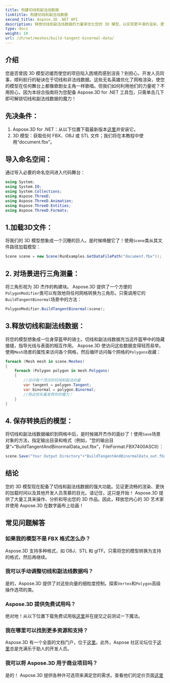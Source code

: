 ```yaml
---
title: 构建切线和副法线数据
linktitle: 构建切线和副法线数据
second_title: Aspose.3D .NET API
description: 释放切线和副法线数据的力量来优化您的 3D 模型，以实现更平滑的渲染、更快的加载时间和性能提升。
type: docs
weight: 10
url: /zh/net/meshes/build-tangent-binormal-data/
---
```

## 介绍
您是否曾因 3D 模型迟缓而使您的项目陷入困境而感到沮丧？别担心，开发人员同事，顺利航行的秘诀在于切线和非法线数据。这些无名英雄优化了网格渲染，使您的模型在任何舞台上都像歌剧女主角一样歌唱。但我们如何利用他们的力量呢？不用担心，因为本综合指南将为您配备 Aspose.3D for .NET 工具包，只需单击几下即可解锁切线和副法线数据的魔力！

## 先决条件：

1.  Aspose.3D for .NET：从以下位置下载最新版本[这里](https://releases.aspose.com/3d/net/)并安装它。
2. 3D 模型：获取任何 FBX、OBJ 或 STL 文件；我们将在本教程中使用“document.fbx”。

## 导入命名空间：

通过导入必要的命名空间进入代码舞台：

```C#
using System;
using System.IO;
using System.Collections;
using Aspose.ThreeD;
using Aspose.ThreeD.Animation;
using Aspose.ThreeD.Entities;
using Aspose.ThreeD.Formats;
```

## 1.加载3D文件：

将我们的 3D 模型想象成一个沉睡的巨人。是时候唤醒它了！使用`Scene`类从其文件路径加载模型：

```C#
Scene scene = new Scene(RunExamples.GetDataFilePath("document.fbx"));
```

## 2. 对场景进行三角测量：

将三角形视为 3D 杰作的构建块。 Aspose.3D 提供了一个方便的`PolygonModifier`类可以有效地将任何网格转换为三角形。只需调用它的`BuildTangentBinormal`场景中的方法：

```C#
PolygonModifier.BuildTangentBinormal(scene);
```

## 3.释放切线和副法线数据：

将您的模型想象成一位身穿盔甲的骑士。切线和副法线数据充当这件盔甲中的隐藏接缝，指导光线与表面的相互作用。 Aspose.3D 使访问这些数据变得轻而易举。使用`Mesh`场景的属性来访问各个网格，然后循环访问每个网格的`Polygons`收藏：

```C#
foreach (Mesh mesh in scene.Meshes)
{
    foreach (Polygon polygon in mesh.Polygons)
    {
        //访问每个顶点的切线和副法向量
        var tangent = polygon.Tangent;
        var binormal = polygon.Binormal;
        //用这些矢量发挥你的魔力！
    }
}
```

## 4. 保存转换后的模型：

将切线和副法线数据编织到网格中后，是时候揭开杰作的面纱了！使用`Save`场景对象的方法，指定输出目录和格式（例如，“您的输出目录”+“BuildTangentAndBinormalData_out.fbx”，FileFormat.FBX7400ASCII）：

```C#
scene.Save("Your Output Directory"+"BuildTangentAndBinormalData_out.fbx", FileFormat.FBX7400ASCII);
```

## 结论
您的 3D 模型现在配备了切线和副法线数据的强大功能。见证更流畅的渲染、更快的加载时间以及其他开发人员羡慕的目光。请记住，这只是开始！ Aspose.3D 提供了大量工具来操作、分析和导出您的 3D 作品。因此，释放您内心的 3D 艺术家并使用 Aspose.3D 在数字画布上绘画！

## 常见问题解答

### 如果我的模型不是 FBX 格式怎么办？ 
Aspose.3D 支持多种格式，如 OBJ、STL 和 glTF。只需将您的模型转换为支持的格式，然后再继续。
### 我可以手动调整切线和副法线数据吗？ 
是的，Aspose.3D 提供了对这些向量的细粒度控制。探索`Vertex`和`Polygon`高级操作选项的类。
### Aspose.3D 提供免费试用吗？ 
绝对地！从以下位置下载免费试用版[这里](https://releases.aspose.com/3d/net/)并在提交之前测试一下魔法。
### 我在哪里可以找到更多资源和支持？ 
 Aspose.3D 有一个全面的文档门户，位于[这里](https://docs.aspose.com/3d/net/)。此外，Aspose 社区论坛位于[这里](https://forum.aspose.com/)总是充满乐于助人的开发人员。
### 我可以将 Aspose.3D 用于商业项目吗？ 
是的！ Aspose.3D 提供各种许可选项来满足您的需求。查看他们的定价页面[这里](https://purchase.aspose.com/buy)